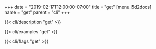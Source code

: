 +++
date = "2019-02-17T12:00:00-07:00"
title = "get"
[menu.l5d2docs]
  name = "get"
  parent = "cli"
+++

{{< cli/description "get" >}}

{{< cli/examples "get" >}}

{{< cli/flags "get" >}}
